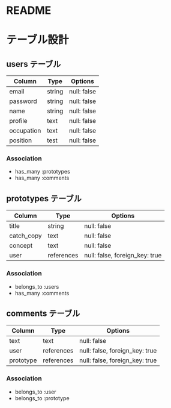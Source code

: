 # README
# テーブル設計

## users テーブル

| Column             | Type   | Options     |
| ------------------ | ------ | ----------- |
| email              | string | null: false |
| password           | string | null: false |
| name               | string | null: false |
| profile            | text   | null: false |
| occupation         | text   | null: false |
| position           | test   | null: false |

### Association
- has_many :prototypes
- has_many :comments

## prototypes テーブル

| Column             | Type       | Options                         |
| ------------------ | ---------- | ------------------------------- |
| title              | string     | null: false                     |
| catch_copy         | text       | null: false                     |
| concept            | text       | null: false                     |
| user               | references | null: false, foreign_key: true  |

### Association
- belongs_to :users
- has_many :comments

## comments テーブル

| Column             | Type       | Options                         |
| ------------------ | ---------- | ------------------------------- |
| text               | text       | null: false                     |
| user               | references | null: false, foreign_key: true  |
| prototype          | references | null: false, foreign_key: true  |

### Association
- belongs_to :user
- belongs_to :prototype